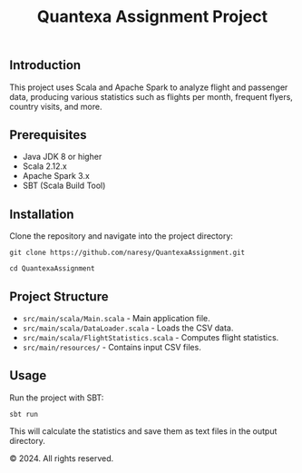 <header>
        <h1>Quantexa Assignment Project</h1>
    </header>
    <section>
        <h2>Introduction</h2>
        <p>This project uses Scala and Apache Spark to analyze flight and passenger data, producing various statistics such as flights per month, frequent flyers, country visits, and more.</p>
    </section>
    <section>
        <h2>Prerequisites</h2>
        <ul>
            <li>Java JDK 8 or higher</li>
            <li>Scala 2.12.x</li>
            <li>Apache Spark 3.x</li>
            <li>SBT (Scala Build Tool)</li>
        </ul>
    </section>
    <section>
        <h2>Installation</h2>
        <p>Clone the repository and navigate into the project directory:</p>
        <code>git clone https://github.com/naresy/QuantexaAssignment.git
        <br>cd QuantexaAssignment</code>
    </section>
    <section>
        <h2>Project Structure</h2>
        <ul>
            <li><code>src/main/scala/Main.scala</code> - Main application file.</li>
            <li><code>src/main/scala/DataLoader.scala</code> - Loads the CSV data.</li>
            <li><code>src/main/scala/FlightStatistics.scala</code> - Computes flight statistics.</li>
            <li><code>src/main/resources/</code> - Contains input CSV files.</li>
        </ul>
    </section>
    <section>
        <h2>Usage</h2>
        <p>Run the project with SBT:</p>
        <code>sbt run</code>
        <p>This will calculate the statistics and save them as text files in the output directory.</p>
    </section>
   <footer>
        <p>&copy; 2024. All rights reserved.</p>
    </footer>
</body>
</html>
